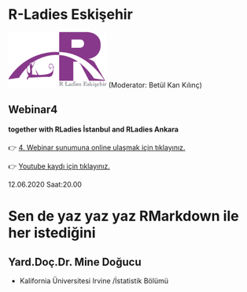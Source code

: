# R-Ladies Eskişehir 

<img src="https://github.com/bkanx/R-Ladies-EskisehR-Stickers/blob/master/Init.png" width="200"> (Moderator: Betül Kan Kılınç)


## Webinar4

#### together with RLadies İstanbul and RLadies Ankara

:point_right:   [4. Webinar sunumuna online ulaşmak için tıklayınız.](https://bkanx.github.io/RLadiesEskisehir-Webinar4/)

:point_right:  [Youtube kaydı için tıklayınız.](https://www.youtube.com/watch?v=ykmoy3AO_qI&t=356s)


12.06.2020 Saat:20.00

# Sen de yaz yaz yaz RMarkdown ile her istediğini

## Yard.Doç.Dr. Mine Doğucu

  
  - Kalifornia Üniversitesi Irvine /İstatistik Bölümü

